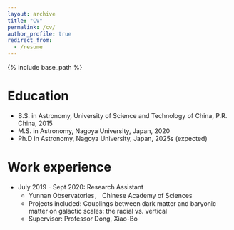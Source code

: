 ```yaml
---
layout: archive
title: "CV"
permalink: /cv/
author_profile: true
redirect_from:
  - /resume
---
```


{% include base_path %}

Education
======
* B.S. in Astronomy, University of Science and Technology of China, P.R. China, 2015
* M.S. in Astronomy, Nagoya University, Japan, 2020
* Ph.D in Astronomy, Nagoya University, Japan, 2025s (expected)

Work experience
======
* July 2019 - Sept 2020: Research Assistant
  * Yunnan Observatories， Chinese Academy of Sciences
  * Projects included: Couplings between dark matter and baryonic matter on galactic scales: the radial vs. vertical
  * Supervisor: Professor Dong, Xiao-Bo
  
<!-- Skills
======
* Skill 1
* Skill 2
  * Sub-skill 2.1
  * Sub-skill 2.2
  * Sub-skill 2.3
* Skill 3 -->

<!-- Publications
======
  <ul>{% for post in site.publications %}
    {% include archive-single-cv.html %}
  {% endfor %}</ul>
  
Talks
======
  <ul>{% for post in site.talks %}
    {% include archive-single-talk-cv.html %}
  {% endfor %}</ul>
  
Teaching
======
  <ul>{% for post in site.teaching %}
    {% include archive-single-cv.html %}
  {% endfor %}</ul>
  
Service and leadership
======
* Currently signed in to 43 different slack teams -->
